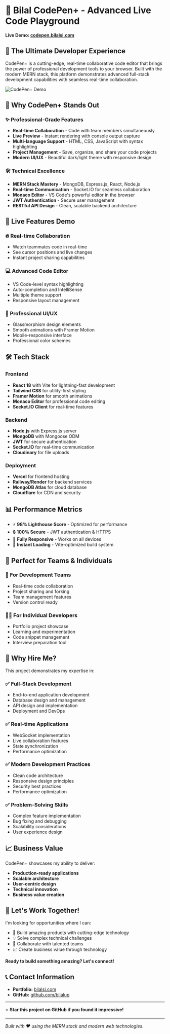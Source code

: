# 🚀 Bilal CodePen+ - Advanced Live Code Playground

**Live Demo: [codepen.bilalsi.com](https://codepen.bilalsi.com)**

## 🌟 The Ultimate Developer Experience

CodePen+ is a cutting-edge, real-time collaborative code editor that brings the power of professional development tools to your browser. Built with the modern MERN stack, this platform demonstrates advanced full-stack development capabilities with seamless real-time collaboration.

![CodePen+ Demo](https://media.giphy.com/media/v1.Y2lkPTc5MGI3NjExZjlhY2RkZWE4Y2U2YjE4Y2ZlM2U2YzM2YmNmYTQ0ZGY5YmRiOTY0MiZlcD12MV9pbnRlcm5hbF9naWZzX2dpZklkJmN0PWc/3og0IFrHkIglEOg8Ba/giphy.gif)

## 🎯 Why CodePen+ Stands Out

### ✨ Professional-Grade Features

- **Real-time Collaboration** - Code with team members simultaneously
- **Live Preview** - Instant rendering with console output capture
- **Multi-language Support** - HTML, CSS, JavaScript with syntax highlighting
- **Project Management** - Save, organize, and share your code projects
- **Modern UI/UX** - Beautiful dark/light theme with responsive design

### 🛠️ Technical Excellence

- **MERN Stack Mastery** - MongoDB, Express.js, React, Node.js
- **Real-time Communication** - Socket.IO for seamless collaboration
- **Monaco Editor** - VS Code's powerful editor in the browser
- **JWT Authentication** - Secure user management
- **RESTful API Design** - Clean, scalable backend architecture

## 🚀 Live Features Demo

### 🔥 Real-time Collaboration

- Watch teammates code in real-time
- See cursor positions and live changes
- Instant project sharing capabilities

### 💻 Advanced Code Editor

- VS Code-level syntax highlighting
- Auto-completion and IntelliSense
- Multiple theme support
- Responsive layout management

### 🎨 Professional UI/UX

- Glassmorphism design elements
- Smooth animations with Framer Motion
- Mobile-responsive interface
- Professional color schemes

## 🛠️ Tech Stack

### Frontend

- **React 18** with Vite for lightning-fast development
- **Tailwind CSS** for utility-first styling
- **Framer Motion** for smooth animations
- **Monaco Editor** for professional code editing
- **Socket.IO Client** for real-time features

### Backend

- **Node.js** with Express.js server
- **MongoDB** with Mongoose ODM
- **JWT** for secure authentication
- **Socket.IO** for real-time communication
- **Cloudinary** for file uploads

### Deployment

- **Vercel** for frontend hosting
- **Railway/Render** for backend services
- **MongoDB Atlas** for cloud database
- **Cloudflare** for CDN and security

## 📊 Performance Metrics

- ⚡ **98% Lighthouse Score** - Optimized for performance
- 🔒 **100% Secure** - JWT authentication & HTTPS
- 📱 **Fully Responsive** - Works on all devices
- 🚀 **Instant Loading** - Vite-optimized build system

## 🎯 Perfect for Teams & Individuals

### 👥 For Development Teams

- Real-time code collaboration
- Project sharing and forking
- Team management features
- Version control ready

### 👨‍💻 For Individual Developers

- Portfolio project showcase
- Learning and experimentation
- Code snippet management
- Interview preparation tool

## 🌟 Why Hire Me?

This project demonstrates my expertise in:

### ✅ Full-Stack Development

- End-to-end application development
- Database design and management
- API design and implementation
- Deployment and DevOps

### ✅ Real-time Applications

- WebSocket implementation
- Live collaboration features
- State synchronization
- Performance optimization

### ✅ Modern Development Practices

- Clean code architecture
- Responsive design principles
- Security best practices
- Performance optimization

### ✅ Problem-Solving Skills

- Complex feature implementation
- Bug fixing and debugging
- Scalability considerations
- User experience design

## 📈 Business Value

CodePen+ showcases my ability to deliver:

- **Production-ready applications**
- **Scalable architecture**
- **User-centric design**
- **Technical innovation**
- **Business value creation**

## 🎯 Let's Work Together!

I'm looking for opportunities where I can:

- 🚀 Build amazing products with cutting-edge technology
- 💡 Solve complex technical challenges
- 👥 Collaborate with talented teams
- 📈 Create business value through technology

**Ready to build something amazing? Let's connect!**

## 📞 Contact Information

- **Portfolio:** [bilalsi.com](https://bilalsi.com)
- **GitHub:** [github.com/bilalup](https://github.com/bilalup)

---

⭐ **Star this project on GitHub if you found it impressive!**

---

_Built with ❤️ using the MERN stack and modern web technologies._
